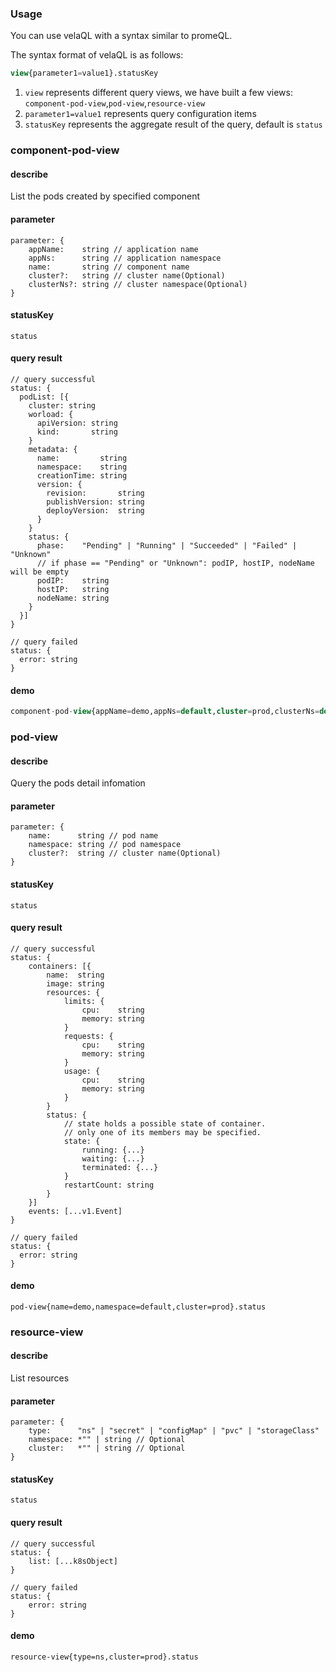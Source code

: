 

### Usage

You can use velaQL with a syntax similar to promeQL.

The syntax format of velaQL is as follows:

```sql
view{parameter1=value1}.statusKey
```

1. `view` represents different query views, we have built a few views: `component-pod-view`,`pod-view`,`resource-view`
2. `parameter1=value1` represents query configuration items
3. `statusKey`  represents the aggregate result of the query, default is `status`

### component-pod-view

#### describe

List the pods created by specified component

#### parameter

```
parameter: {
	appName:    string // application name
	appNs:      string // application namespace
	name:       string // component name
	cluster?:   string // cluster name(Optional)
	clusterNs?: string // cluster namespace(Optional)
}
```

#### statusKey

`status`

#### query result

```
// query successful
status: {
  podList: [{
    cluster: string
    worload: {
      apiVersion: string
      kind:       string
    }
    metadata: {
      name:         string
      namespace:    string
      creationTime: string
      version: {
        revision:       string
        publishVersion: string
        deployVersion:  string
      }
    }
    status: {
      phase:    "Pending" | "Running" | "Succeeded" | "Failed" | "Unknown"
      // if phase == "Pending" or "Unknown": podIP, hostIP, nodeName will be empty
      podIP:    string
      hostIP:   string
      nodeName: string
    }
  }]
}

// query failed
status: {
  error: string
}
```

#### demo

```sql
component-pod-view{appName=demo,appNs=default,cluster=prod,clusterNs=default,name=web}.status
```

### pod-view

#### describe

Query the pods detail infomation

#### parameter

```
parameter: {
	name:      string // pod name
	namespace: string // pod namespace
	cluster?:  string // cluster name(Optional)
}
```

#### statusKey

`status`

#### query result

```
// query successful
status: {
	containers: [{
		name:  string
		image: string
		resources: {
			limits: {
				cpu:    string
				memory: string
			}
			requests: {
				cpu:    string
				memory: string
			}
			usage: {
				cpu:    string
				memory: string
			}
		}
		status: {
		    // state holds a possible state of container. 
		    // only one of its members may be specified.
			state: {
				running: {...}
				waiting: {...}
				terminated: {...}
			}
			restartCount: string
		}
	}]
	events: [...v1.Event]
}

// query failed
status: {
  error: string
}
```

#### demo

```
pod-view{name=demo,namespace=default,cluster=prod}.status
```

### resource-view

#### describe

List resources

#### parameter

```
parameter: {
	type:      "ns" | "secret" | "configMap" | "pvc" | "storageClass"
	namespace: *"" | string // Optional
	cluster:   *"" | string // Optional
}
```

#### statusKey

`status`

#### query result

```
// query successful
status: {
	list: [...k8sObject]
}

// query failed
status: {
	error: string
}
```

#### demo

```
resource-view{type=ns,cluster=prod}.status
```


